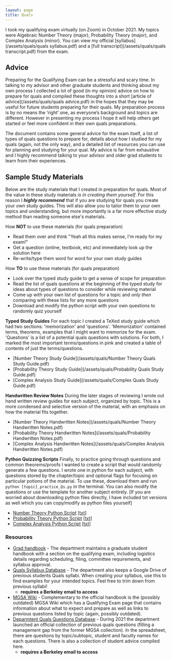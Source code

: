 ```yaml
---
layout: page
title: Quals
---
```


I took my qualifying exam virtually (on Zoom) in October 2021. My topics were Algebraic Number Theory (major), Probability Theory (major), and Complex Analysis (minor). You can view my official [syllabus](/assets/quals/quals syllabus.pdf) and a [full transcript](/assets/quals/quals transcript.pdf) from the exam. 

## Advice

Preparing for the Qualifying Exam can be a stressful and scary time. In talking to my advisor and other graduate students and thinking about my own process I collected a lot of good (in my opinion) advice on how to prepare for quals and compiled these thoughts into a short [article of advice](/assets/quals/quals advice.pdf) in the hopes that they may be useful for future students preparing for their quals. My preparation process is by no means the ‘right’ one, as everyone’s background and topics are different. However in presenting my process I hope it will help others get started or feel more confident in their own quals preparations.

The document contains some general advice for the exam itself, a list of types of quals questions to prepare for, details about how I studied for my quals (again, not the only way), and a detailed list of resources you can use for planning and studying for your qual. My advice is far from exhaustive and I highly recommend talking to your advisor and older grad students to learn from their experiences. 


## Sample Study Materials 

Below are the study materials that I created in preparation for quals. Most of the value in these study materials *is in creating them yourself*. For this reason I  ***highly recommend*** that if you are studying for quals you create your *own* study guides. This will also allow you to tailor them to your own topics and understanding, but more importantly is a far more effective study method than reading someone else's materials. 

How **NOT** to use these materials (for quals preparation)
* Read them over and think "Yeah all this makes sense, I'm ready for my exam!"
* Get a question (online, textbook, etc) and immediately look up the solution here
* Re-write/type them word for word for your own study guides

How **TO** to use these materials (for quals preparation)
* Look over the typed study guide to get a sense of scope for preparation
* Read the list of quals questions at the beginning of the typed study for ideas about types of questions to consider while reviewing material
* Come up with your own list of questions for a topic and *only then* comparing with these lists for any more questions 
* Download and modify the python script with your own questions to randomly quiz yourself

**Typed Study Guides** For each topic I created a TeXed study guide which had two sections: 'memorization' and 'questions'. 'Memorization' contained terms, theorems, examples that I might want to memorize for the exam. 'Questions' is a list of a potential quals questions with solutions. For both, I marked the most important terms/questions in pink and created a table of contents of just the terms/questions. 

* [Number Theory Study Guide](/assets/quals/Number Theory Quals Study Guide.pdf)
* [Probability Theory Study Guide](/assets/quals/Probability Quals Study Guide.pdf)
* [Complex Analysis Study Guide](/assets/quals/Complex Quals Study Guide.pdf)

**Handwritten Review Notes** During the later stages of reviewing I wrote out hand written review guides for each subject, organized by topic. This is a more condensed and selective version of the material, with an emphasis on how the material fits together. 

* [Number Theory Handwritten Notes](/assets/quals/Number Theory Handwritten Notes.pdf)
* [Probability Theory Handwritten Notes](/assets/quals/Probability Handwritten Notes.pdf)
* [Complex Analysis Handwritten Notes](/assets/quals/Complex Analysis Handwritten Notes.pdf)

**Python Quizzing Scripts** Finally, to practice going through questions and common theorems/proofs I wanted to create a script that would randomly generate a few questions. I wrote one in python for each subject, with questions stored by the chapter/topic and optional flags for focusing on particular potions of the material. To use these, download them and run `python [topic]_practice_Qs.py` in the terminal. You can also modify the questions or use the template for another subject entirely. [If you are worried about downloading python files directly, I have included txt versions as well which you can copy/modify as python files yourself]

* [Number Theory Python Script](/assets/quals/NT_practice_Qs.py) [[txt]](/assets/quals/NT_practice_Qs.txt) 
* [Probability Theory Python Script](/assets/quals/prob_practice_Qs.py) [[txt]](/assets/quals/prob_practice_Qs.txt) 
* [Complex Analysis Python Script](/assets/quals/complex_practice_Qs.py) [[txt]](/assets/quals/complex_practice_Qs.txt) 



### Resources

* [Grad handbook](https://math.berkeley.edu/sites/default/files/pages/Graduate%20Student%20Handbook%20%28October%202020%20Update%29.pdf) - The department maintains a graduate student handbook with a section on the qualifying exam, including logistics details regarding scheduling, filing, committee requirements, and syllabus approval. 
* [Quals Syllabus Database](https://drive.google.com/drive/folders/12h9Q9x5ZnZtxcuCnbnA5jBPUJeBHZEww?usp=sharing) - The department also keeps a Google Drive of previous students Quals syllabi. When creating your syllabus, use this to find examples for your intended topics. Feel free to trim down from previous syllabi! 
    * **requires a Berkeley email to access**
* [MGSA Wiki](https://www.ocf.berkeley.edu/~mgsa/wiki/index.php/Qualifying_Exam) - Complementary to the official handbook is the (possibly outdated) MGSA Wiki which has a Qualifying Exam page that contains information about what to expect and prepare as well as links to previous questions listed by topic (again, possibly outdated).
* [Deparmtent Quals Questions Database](https://docs.google.com/spreadsheets/d/18Mkdpl3vXq9ohZrCN1tpaJSbWvjG-_DJ5veAD5AYeEw/edit?usp=sharing) - During 2021 the department launched an official collection of previous quals questions (filling a management gap from the former MGSA collection).  In the spreadsheet, there are questions by topic/subtopic, student and faculty names for each questions. There is also a collection of student advice compiled here.   
    * **requires a Berkeley email to access**
